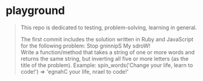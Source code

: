 # playground

> This repo is dedicated to testing, problem-solving, learning in general.
> 
> The first commit includes the solution written in Ruby and JavaScript for the following problem:
    Stop gninnipS My sdroW!  
    Write a function/method that takes a string of one or more words and returns the same string, 
    but inverting all five or more letters (as the title of the problem). 
    Example: spin_words('Change your life, learn to code!') => 'egnahC your life, nrael to code!'
